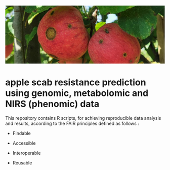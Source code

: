 [<img src="img/scab.jpg"/>]()

# apple scab resistance prediction using genomic, metabolomic and NIRS (phenomic) data

This repository contains R scripts, for achieving reproducible data analysis and results, according to the FAIR principles defined as follows :

* Findable

* Accessible

* Interoperable

* Reusable